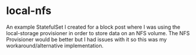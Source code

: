 # local-nfs

An example StatefulSet I created for a block post where I was using the local-storage provisioner in order to store data on an NFS volume.  The NFS Provisioner would be better but I had issues with it so this was my workaround/alternative implementation.
